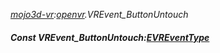 _[mojo3d-vr](../../modules/mojo3d-vr/mojo3d-vr-module.md):[openvr](openvr:).VREvent\_ButtonUntouch_
##### Const VREvent\_ButtonUntouch:[EVREventType](../../modules/mojo3d-vr/openvr-evreventtype.md)
